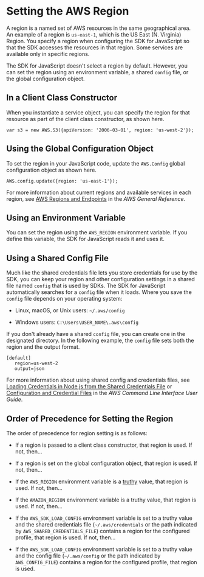 # Setting the AWS Region<a name="setting-region"></a>

A region is a named set of AWS resources in the same geographical area\. An example of a region is `us-east-1`, which is the US East \(N\. Virginia\) Region\. You specify a region when configuring the SDK for JavaScript so that the SDK accesses the resources in that region\. Some services are available only in specific regions\.

The SDK for JavaScript doesn't select a region by default\. However, you can set the region using an environment variable, a shared `config` file, or the global configuration object\.

## In a Client Class Constructor<a name="setting-region-constructor"></a>

When you instantiate a service object, you can specify the region for that resource as part of the client class constructor, as shown here\.

```
var s3 = new AWS.S3({apiVersion: '2006-03-01', region: 'us-west-2'});
```

## Using the Global Configuration Object<a name="setting-region-config-object"></a>

To set the region in your JavaScript code, update the `AWS.Config` global configuration object as shown here\.

```
AWS.config.update({region: 'us-east-1'});
```

For more information about current regions and available services in each region, see [ AWS Regions and Endpoints](http://docs.aws.amazon.com/general/latest/gr/rande.html) in the *AWS General Reference*\.

## Using an Environment Variable<a name="setting-region-environment-variable"></a>

You can set the region using the `AWS_REGION` environment variable\. If you define this variable, the SDK for JavaScript reads it and uses it\.

## Using a Shared Config File<a name="setting-region-config-file"></a>

Much like the shared credentials file lets you store credentials for use by the SDK, you can keep your region and other configuration settings in a shared file named `config` that is used by SDKs\. The SDK for JavaScript automatically searches for a `config` file when it loads\. Where you save the `config` file depends on your operating system:

+ Linux, macOS, or Unix users: `~/.aws/config`

+ Windows users: `C:\Users\USER_NAME\.aws\config`

If you don't already have a shared `config` file, you can create one in the designated directory\. In the following example, the `config` file sets both the region and the output format\.

```
[default]
   region=us-west-2
   output=json
```

For more information about using shared config and credentials files, see [Loading Credentials in Node\.js from the Shared Credentials File](loading-node-credentials-shared.md) or [Configuration and Credential Files](http://docs.aws.amazon.com/general/latest/gr/cli-config-files.html) in the *AWS Command Line Interface User Guide*\.

## Order of Precedence for Setting the Region<a name="setting-region-order-of-precedence"></a>

The order of precedence for region setting is as follows:

+ If a region is passed to a client class constructor, that region is used\. If not, then\.\.\.

+ If a region is set on the global configuration object, that region is used\. If not, then\.\.\.

+ If the `AWS_REGION` environment variable is a [truthy](https://developer.mozilla.org/en-US/docs/Glossary/Truthy) value, that region is used\. If not, then\.\.\.

+ If the `AMAZON_REGION` environment variable is a truthy value, that region is used\. If not, then\.\.\.

+ If the `AWS_SDK_LOAD_CONFIG` environment variable is set to a truthy value and the shared credentials file \(`~/.aws/credentials` or the path indicated by `AWS_SHARED_CREDENTIALS_FILE`\) contains a region for the configured profile, that region is used\. If not, then\.\.\.

+ If the `AWS_SDK_LOAD_CONFIG` environment variable is set to a truthy value and the config file \(`~/.aws/config` or the path indicated by `AWS_CONFIG_FILE`\) contains a region for the configured profile, that region is used\.